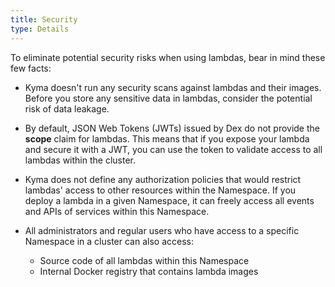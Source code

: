 ```yaml
---
title: Security
type: Details
---
```


To eliminate potential security risks when using lambdas, bear in mind these few facts:

- Kyma doesn't run any security scans against lambdas and their images. Before you store any sensitive data in lambdas, consider the potential risk of data leakage.

- By default, JSON Web Tokens (JWTs) issued by Dex do not provide the **scope** claim for lambdas. This means that if you expose your lambda and secure it with a JWT, you can use the token to validate access to all lambdas within the cluster.

- Kyma does not define any authorization policies that would restrict lambdas' access to other resources within the Namespace. If you deploy a lambda in a given Namespace, it can freely access all events and APIs of services within this Namespace.

- All administrators and regular users who have access to a specific Namespace in a cluster can also access:
    - Source code of all lambdas within this Namespace
    - Internal Docker registry that contains lambda images
